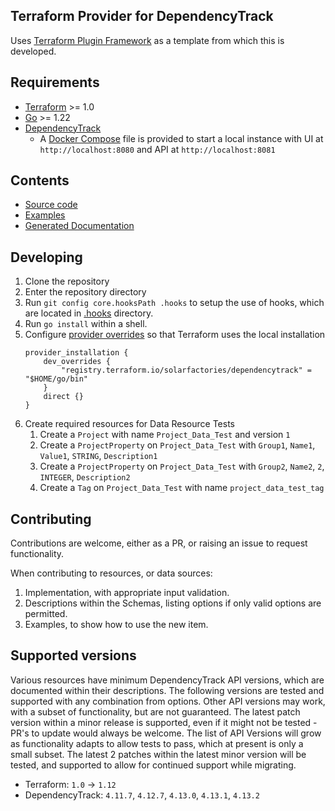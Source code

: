 ## Terraform Provider for DependencyTrack

Uses [Terraform Plugin Framework]("https://github.com/hashicorp/terraform-plugin-framework) as a template from which this is developed.

## Requirements

- [Terraform](https://developer.hashicorp.com/terraform/downloads) >= 1.0
- [Go](https://golang.org/doc/install) >= 1.22
- [DependencyTrack](https://dependencytrack.org)
  - A [Docker Compose](https://docs.docker.com/compose) file is provided to start a local instance with UI at `http://localhost:8080` and API at `http://localhost:8081`

## Contents
- [Source code](./internal/provider)
- [Examples](./examples)
- [Generated Documentation](./docs)

## Developing

1. Clone the repository
1. Enter the repository directory
1. Run `git config core.hooksPath .hooks` to setup the use of hooks, which are located in [.hooks](./.hooks) directory.
1. Run `go install` within a shell.
1. Configure [provider overrides](https://developer.hashicorp.com/terraform/cli/config/config-file#development-overrides-for-provider-developers) so that Terraform uses the local installation
	```
	provider_installation {
		dev_overrides {
			"registry.terraform.io/solarfactories/dependencytrack" = "$HOME/go/bin"
		}
		direct {}
	}
	```
1. Create required resources for Data Resource Tests
	1. Create a `Project` with name `Project_Data_Test` and version `1`
	1. Create a `ProjectProperty` on `Project_Data_Test` with `Group1`, `Name1`, `Value1`, `STRING`, `Description1`
	1. Create a `ProjectProperty` on `Project_Data_Test` with `Group2`, `Name2`, `2`, `INTEGER`, `Description2`
	1. Create a `Tag` on `Project_Data_Test` with name `project_data_test_tag`

## Contributing
Contributions are welcome, either as a PR, or raising an issue to request functionality.

When contributing to resources, or data sources:
1. Implementation, with appropriate input validation.
1. Descriptions within the Schemas, listing options if only valid options are permitted.
1. Examples, to show how to use the new item.

## Supported versions
Various resources have minimum DependencyTrack API versions, which are documented within their descriptions.
The following versions are tested and supported with any combination from options.
Other API versions may work, with a subset of functionality, but are not guaranteed.
The latest patch version within a minor release is supported, even if it might not be tested - PR's to update would always be welcome.
The list of API Versions will grow as functionality adapts to allow tests to pass, which at present is only a small subset.
The latest 2 patches within the latest minor version will be tested, and supported to allow for continued support while migrating.
- Terraform: `1.0` -> `1.12`
- DependencyTrack: `4.11.7`, `4.12.7`, `4.13.0`, `4.13.1`, `4.13.2`

